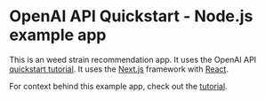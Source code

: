 # OpenAI API Quickstart - Node.js example app

This is an weed strain recommendation app. It uses the OpenAI API [quickstart tutorial](https://beta.openai.com/docs/quickstart). It uses the [Next.js](https://nextjs.org/) framework with [React](https://reactjs.org/). 





For context behind this example app, check out the [tutorial](https://beta.openai.com/docs/quickstart).

